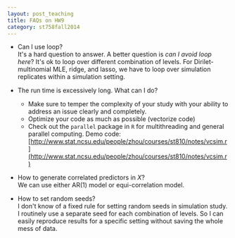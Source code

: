 ```yaml
---
layout: post_teaching
title: FAQs on HW9
category: st758fall2014
---
```


* Can I use loop?   
It's a hard question to answer. A better question is _can I avoid loop here_? It's ok to loop over different combination of levels. For Dirilet-multinomial MLE, ridge, and lasso, we have to loop over simulation replicates within a simulation setting.

* The run time is excessively long. What can I do?   
	* Make sure to temper the complexity of your study with your ability to address an issue clearly and completely.
	* Optimize your code as much as possible (vectorize code)
	* Check out the `parallel` package in `R` for multithreading and general parallel computing. Demo code: [http://www.stat.ncsu.edu/people/zhou/courses/st810/notes/vcsim.r](http://www.stat.ncsu.edu/people/zhou/courses/st810/notes/vcsim.r)
	
* How to generate correlated predictors in $X$?   
We can use either AR(1) model or equi-correlation model.

* How to set random seeds?   
I don't know of a fixed rule for setting random seeds in simulation study. I routinely use a separate seed for each combination of levels. So I can easily reproduce results for a specific setting without saving the whole mess of data.




